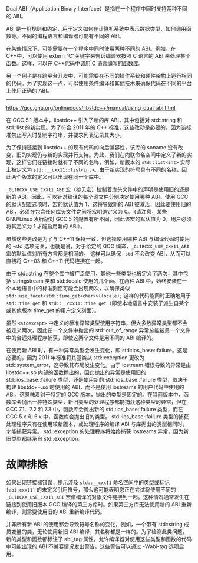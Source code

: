 Dual ABI（Application Binary Interface）是指在一个程序中同时支持两种不同的 ABI。

ABI 是一组规则和约定，用于定义如何在计算机系统中表示数据类型、如何调用函数等。不同的编程语言和编译器可能有不同的 ABI。

在某些情况下，可能需要在一个程序中同时使用两种不同的 ABI。例如，在 C++中，可以使用 extern "C"关键字来告诉编译器按照 C 语言的 ABI 来处理某个函数。这样，可以在 C++代码中调用 C 语言编写的函数库。

另一个例子是在跨平台开发中，可能需要在不同的操作系统和硬件架构上运行相同的代码。为了实现这一点，可以使用条件编译和其他技术来确保代码在不同的平台上使用正确的 ABI。

---

https://gcc.gnu.org/onlinedocs/libstdc++/manual/using_dual_abi.html

在 GCC 5.1 版本中，libstdc++ 引入了新的库 ABI，其中包括对 std::string 和 std::list 的新实现。为了符合 2011 年的 C++ 标准，这些改动是必要的，因为该标准禁止写入时复制字符串，并要求列表记录其大小。

为了保持链接到 libstdc++ 的现有代码的向后兼容性，该库的 soname 没有改变，旧的实现仍与新的实现并行支持。为此，我们在内联命名空间中定义了新的实现，这样它们在链接时就有了不同的名称，例如，新版本的 `std::list<int>` 实际上被定义为 `std::__cxx11::list<int>`。由于新实现的符号具有不同的名称，因此两个版本的定义可以出现在同一个库中。

`_GLIBCXX_USE_CXX11_ABI` 宏（参见宏）控制着库头文件中的声明是使用旧的还是新的 ABI。因此，可以针对编译的每个源文件分别决定使用哪种 ABI。使用 GCC 的默认配置选项时，宏的默认值为 1，这将导致新的 ABI 被激活，因此要使用旧的 ABI，必须在包含任何库头文件之前将宏明确定义为 0。 (请注意，某些 GNU/Linux 发行版对 GCC 5 的配置有所不同，因此该宏的默认值为 0，用户必须将其定义为 1 才能启用新的 ABI）。

虽然这些更改是为了与 C++11 保持一致，但选择使用哪种 ABI 与编译代码时使用的 -std 选项无关，也就是说，对于给定的 GCC 编译，`_GLIBCXX_USE_CXX11_ABI` 宏的默认值对所有方言都是相同的。
这样可以确保 `-std` 不会改变 ABI，从而可以直接将 C++03 和 C++11 代码连接在一起。

由于 std::string 在整个库中被广泛使用，其他一些类型也被定义了两次，其中包括 stringstream 类和 std::locale 使用的几个面。在两种 ABI 中，始终安装在一个本地语言中的标准刻面可能会出现两次，以确保类似 `std::use_facet<std::time_get<char>>(locale);` 这样的代码能同时正确地用于 `std::time_get` 和 `std::__cxx11::time_get`（即使本地语言中安装了派生自某个或其他版本 time_get 的用户定义刻面）。

虽然 `<stdexcept>` 中定义的标准异常类型使用字符串，但大多数异常类型都不会被定义两次，因此在一个文件中抛出的 std::out_of_range 异常总能被另一个文件中的合适处理程序捕获，即使这两个文件是用不同的 ABI 编译的。

在使用新 ABI 时，有一种异常类型会发生变化，即 std::ios_base::failure。这是必要的，因为 2011 年标准将其基类从 std::exception 更改为 std::system_error，这导致其布局发生变化。由于 iostream 错误导致的异常是由 libstdc++.so 内部的函数抛出的，因此抛出的异常是使用旧的 std::ios_base::failure 类型，还是使用新的 std::ios_base::failure 类型，取决于构建 libstdc++.so 时使用的 ABI，而不是使用 iostreams 的用户代码中使用的 ABI。这意味着对于特定的 GCC 版本，抛出的类型是固定的。在当前版本中，函数库会抛出一种特殊类型，新旧类型的处理程序都能捕获这种类型的异常，但在 GCC 7.1、7.2 和 7.3 中，函数库会抛出新的 std::ios_base::failure 类型，而在 GCC 5.x 和 6.x 中，函数库会抛出旧的类型。 std::ios_base::failure 类型的捕获处理程序只有在使用较新版本，或处理程序的编译 ABI 与库抛出的类型相同时，才能捕获异常。 std::exception 的处理程序将始终捕获 iostreams 异常，因为新旧类型都继承自 std::exception。

# 故障排除

如果出现链接器错误，提示涉及 `std::__cxx11` 命名空间中的类型或标记 `[abi:cxx11]` 的未定义引用符号，那么这可能表明您正在尝试将使用不同的 `_GLIBCXX_USE_CXX11_ABI` 宏值编译的对象文件链接到一起。这种情况通常发生在链接到使用旧版本 GCC 编译的第三方库时。如果第三方库无法使用新的 ABI 重新编译，则需要使用旧的 ABI 重新编译代码。

并非所有新 ABI 的使用都会导致符号名称的变化，例如，一个带有 std::string 成员变量的类，无论使用新旧 ABI 编译，其名称都是一样的。为了检测此类问题，新的类型和函数都标注了 abi_tag 属性，允许编译器对使用这些类型和函数的代码中可能出现的 ABI 不兼容情况发出警告。这些警告可以通过 -Wabi-tag 选项启用。